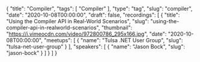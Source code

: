 {
  "title": "Compiler",
  "tags": [
    "Compiler"
  ],
  "type": "tag",
  "slug": "compiler",
  "date": "2020-10-08T00:00:00",
  "draft": false,
  "recordings": [
    {
      "title": "Using the Compiler API in Real-World Scenarios",
      "slug": "using-the-compiler-api-in-realworld-scenarios",
      "thumbnail": "https://i.vimeocdn.com/video/972800786_295x166.jpg",
      "date": "2020-10-08T00:00:00",
      "meetups": [
        {
          "name": "Tulsa .NET User Group",
          "slug": "tulsa-net-user-group"
        }
      ],
      "speakers": [
        {
          "name": "Jason Bock",
          "slug": "jason-bock"
        }
      ]
    }
  ]
}